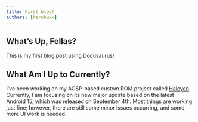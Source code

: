 ```yaml
---
title: First blog!
authors: [herobuxx]
---
```


## What’s Up, Fellas?
This is my first blog post using Docusaurus!

## What Am I Up to Currently?
I’ve been working on my AOSP-based custom ROM project called [Halcyon](https://github.com/halcyonproject). Currently, I am focusing on its new major update based on the latest Android 15, which was released on September 4th. Most things are working just fine; however, there are still some minor issues occurring, and some more UI work is needed.
